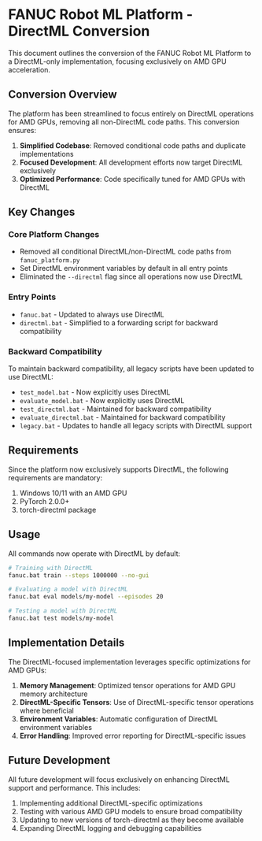 # FANUC Robot ML Platform - DirectML Conversion

This document outlines the conversion of the FANUC Robot ML Platform to a DirectML-only implementation, focusing exclusively on AMD GPU acceleration.

## Conversion Overview

The platform has been streamlined to focus entirely on DirectML operations for AMD GPUs, removing all non-DirectML code paths. This conversion ensures:

1. **Simplified Codebase**: Removed conditional code paths and duplicate implementations
2. **Focused Development**: All development efforts now target DirectML exclusively
3. **Optimized Performance**: Code specifically tuned for AMD GPUs with DirectML

## Key Changes

### Core Platform Changes

- Removed all conditional DirectML/non-DirectML code paths from `fanuc_platform.py`
- Set DirectML environment variables by default in all entry points
- Eliminated the `--directml` flag since all operations now use DirectML

### Entry Points

- `fanuc.bat` - Updated to always use DirectML
- `directml.bat` - Simplified to a forwarding script for backward compatibility

### Backward Compatibility

To maintain backward compatibility, all legacy scripts have been updated to use DirectML:

- `test_model.bat` - Now explicitly uses DirectML
- `evaluate_model.bat` - Now explicitly uses DirectML
- `test_directml.bat` - Maintained for backward compatibility
- `evaluate_directml.bat` - Maintained for backward compatibility
- `legacy.bat` - Updates to handle all legacy scripts with DirectML support

## Requirements

Since the platform now exclusively supports DirectML, the following requirements are mandatory:

1. Windows 10/11 with an AMD GPU
2. PyTorch 2.0.0+
3. torch-directml package

## Usage

All commands now operate with DirectML by default:

```bash
# Training with DirectML
fanuc.bat train --steps 1000000 --no-gui

# Evaluating a model with DirectML
fanuc.bat eval models/my-model --episodes 20

# Testing a model with DirectML
fanuc.bat test models/my-model
```

## Implementation Details

The DirectML-focused implementation leverages specific optimizations for AMD GPUs:

1. **Memory Management**: Optimized tensor operations for AMD GPU memory architecture
2. **DirectML-Specific Tensors**: Use of DirectML-specific tensor operations where beneficial
3. **Environment Variables**: Automatic configuration of DirectML environment variables
4. **Error Handling**: Improved error reporting for DirectML-specific issues

## Future Development

All future development will focus exclusively on enhancing DirectML support and performance. This includes:

1. Implementing additional DirectML-specific optimizations
2. Testing with various AMD GPU models to ensure broad compatibility
3. Updating to new versions of torch-directml as they become available
4. Expanding DirectML logging and debugging capabilities 